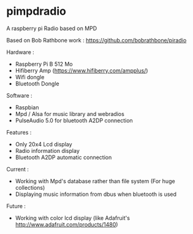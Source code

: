 pimpdradio
==========

A raspberry pi Radio based on MPD

Based on Bob Rathbone work : https://github.com/bobrathbone/piradio

Hardware :
 - Raspberry Pi B 512 Mo
 - Hifiberry Amp (https://www.hifiberry.com/ampplus/)
 - Wifi dongle
 - Bluetooth Dongle
 
Software :
 - Raspbian
 - Mpd / Alsa for music library and webradios
 - PulseAudio 5.0 for bluetooth A2DP connection


Features :
 - Only 20x4 Lcd display
 - Radio information display
 - Bluetooth A2DP automatic connection 
  
Current :
 - Working with Mpd's database rather than file system (For huge collections)
 - Displaying music information from dbus when bluetooth is used
 
Future : 
 - Working with color lcd display (like Adafruit's http://www.adafruit.com/products/1480)

